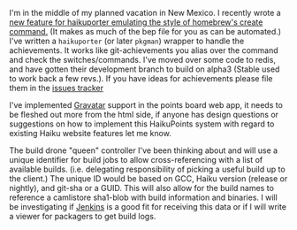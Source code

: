 I'm in the middle of my planned vacation in New Mexico. I recently wrote a [new feature for haikuporter emulating the style of homebrew's create command.](https://github.com/jrabbit/batisseur-planning/blob/master/haikuports-cooler/cooler.py) (It makes as much of the bep file for you as can be automated.) I've written a `haikuporter` (or later `pkgman`) wrapper to handle the achievements. It works like git-achievements you alias over the command and check the switches/commands. I've moved over some code to redis, and have gotten their development branch to build on alpha3 (Stable used to work back a few revs.). If you have ideas for achievements please file them in the [issues tracker](https://github.com/jrabbit/batisseur-planning/issues?sort=created&direction=desc&_pjax=true&state=open)

I've implemented [Gravatar](http://en.gravatar.com/) support in the points board web app, it needs to be fleshed out more from the html side, if anyone has design questions or suggestions on how to implement this HaikuPoints system with regard to existing Haiku website features let me know.

The build drone "queen" controller I've been thinking about and will use a unique identifier for build jobs to allow cross-referencing with a list of available builds. (i.e. delegating responsibility of picking a useful build up to the client.) The unique ID would be based on GCC, Haiku version (release or nightly), and git-sha or a GUID. This will also allow for the build names to reference a camlistore sha1-blob with build information and binaries. I will be investigating if [Jenkins](http://jenkins-ci.org/) is a good fit for receiving this data or if I will write a viewer for packagers to get build logs.